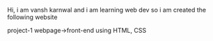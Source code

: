 Hi,
i am vansh karnwal and i am learning web dev so i am created the following website

project-1
webpage->front-end using HTML, CSS
